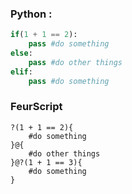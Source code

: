 ### Python : 
```python
if(1 + 1 == 2):
    pass #do something
else:
    pass #do other things
elif:
    pass #do something
```
### FeurScript
```feurscript
?(1 + 1 == 2){
    #do something
}@{
    #do other things
}@?(1 + 1 == 3){
    #do something
}
```
